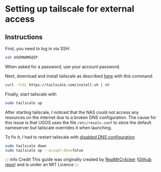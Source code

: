 # Setting up tailscale for external access

## Instructions

First, you need to log in via SSH:

```sh
ssh USERNAME@IP
```

When asked for a password, use your account password.

Next, download and install tailscale as described [here](https://tailscale.com/download/linux) with this command:

```sh
curl -fsSL https://tailscale.com/install.sh | sh
```

Finally, start tailscale with

```sh
sudo tailscale up
```

After starting tailscale, I noticed that the NAS could not access any resources on the internet due to a broken DNS configuration. The cause for this issue is that UGOS uses the file `/etc/resolv.conf` to store the default nameserver but tailscale overrides it when launching.

To fix it, I had to restart tailscale with [disabled DNS configuration](https://tailscale.com/kb/1241/tailscale-up)

```sh
sudo tailscale down
sudo tailscale up --accept-dns=false 
```

::: info Credit
This guide was originally created by [RealMrCr4cker](https://www.reddit.com/user/RealMrCr4cker/) ([Github repo](https://github.com/ln-12/UGOS_scripts/)) and is under an MIT Licence
:::